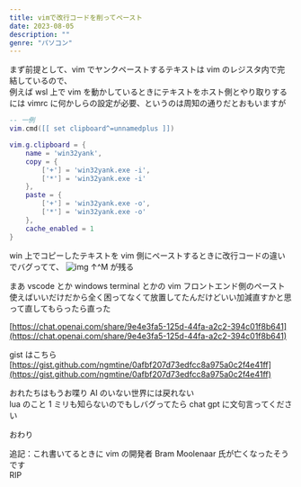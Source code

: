 ```yaml
---
title: vimで改行コードを削ってペースト
date: 2023-08-05
description: ""
genre: "パソコン"
---
```


まず前提として、vim でヤンクペーストするテキストは vim のレジスタ内で完結しているので、  
例えば wsl 上で vim を動かしているときにテキストをホスト側とやり取りするには vimrc に何かしらの設定が必要、というのは周知の通りだとおもいますが

```init.lua
-- 一例
vim.cmd([[ set clipboard^=unnamedplus ]])

vim.g.clipboard = {
	name = 'win32yank',
	copy = {
		['+'] = 'win32yank.exe -i',
		['*'] = 'win32yank.exe -i'
	},
	paste = {
		['+'] = 'win32yank.exe -o',
		['*'] = 'win32yank.exe -o'
	},
	cache_enabled = 1
}
```

win 上でコピーしたテキストを vim 側にペーストするときに改行コードの違いでバグってて、
![img](/images/2023-08-05_hp000343.png)
↑^M が残る

まあ vscode とか windows terminal とかの vim フロントエンド側のペースト使えばいいだけだから全く困ってなくて放置してたんだけどいい加減直すかと思って直してもらったら直った

[https://chat.openai.com/share/9e4e3fa5-125d-44fa-a2c2-394c01f8b641](https://chat.openai.com/share/9e4e3fa5-125d-44fa-a2c2-394c01f8b641)

gist はこちら
[https://gist.github.com/ngmtine/0afbf207d73edfcc8a975a0c2f4e41ff](https://gist.github.com/ngmtine/0afbf207d73edfcc8a975a0c2f4e41ff)

おれたちはもうお喋り AI のいない世界には戻れない  
lua のこと 1 ミリも知らないのでもしバグってたら chat gpt に文句言ってください

おわり

追記：これ書いてるときに vim の開発者 Bram Moolenaar 氏が亡くなったそうです  
RIP
